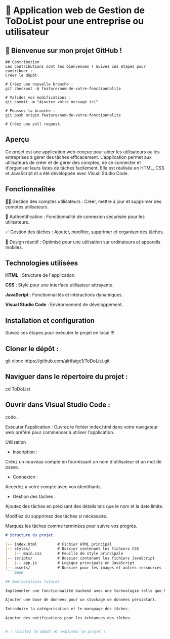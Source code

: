# 🌟  Application web de Gestion de ToDoList pour une entreprise ou utilisateur

## 🚀 Bienvenue sur mon projet GitHub !
```
## Contribution
Les contributions sont les bienvenues ! Suivez ces étapes pour contribuer :
Créer le dépôt.

# Créez une nouvelle branche :
git checkout -b feature/nom-de-votre-fonctionnalite

# Validez vos modifications :
git commit -m "Ajoutez votre message ici"

# Poussez la branche :
git push origin feature/nom-de-votre-fonctionnalite

# Créez une pull request.
```
## Aperçu
Ce projet est une application web conçue pour aider les utilisateurs ou les entreprises à gérer des tâches efficacement. L'application permet aux utilisateurs de créer et de gérer des comptes, de se connecter et d'organiser leurs listes de tâches facilement. Elle est réalisée en HTML, CSS et JavaScript et a été développée avec Visual Studio Code.

## Fonctionnalités

🧑‍💻 Gestion des comptes utilisateurs : Créer, mettre à jour et supprimer des comptes utilisateurs.

🔐 Authentification : Fonctionnalité de connexion sécurisée pour les utilisateurs.

✅ Gestion des tâches : Ajouter, modifier, supprimer et organiser des tâches.

📱 Design réactif : Optimisé pour une utilisation sur ordinateurs et appareils mobiles.

## Technologies utilisées

**HTML** : Structure de l'application.

**CSS** : Style pour une interface utilisateur attrayante.

**JavaScript** : Fonctionnalités et interactions dynamiques.

**Visual Studio Code** : Environnement de développement.

## Installation et configuration

Suivez ces étapes pour exécuter le projet en local !!!

## Cloner le dépôt :

git clone https://github.com/alrifaige1/ToDoList.git

## Naviguer dans le répertoire du projet :

cd ToDoList

## Ouvrir dans Visual Studio Code :

code .

Exécuter l'application :
Ouvrez le fichier index.html dans votre navigateur web préféré pour commencer à utiliser l'application.

Utilisation

- Inscription :

Créez un nouveau compte en fournissant un nom d'utilisateur et un mot de passe.

- Connexion :

Accédez à votre compte avec vos identifiants.

- Gestion des tâches :

Ajoutez des tâches en précisant des détails tels que le nom et la date limite.

Modifiez ou supprimez des tâches si nécessaire.

Marquez les tâches comme terminées pour suivre vos progrès.
```markdown
# Structure du projet

|-- index.html         # Fichier HTML principal
|-- styles/            # Dossier contenant les fichiers CSS
|   |-- main.css       # Feuille de style principale
|-- scripts/           # Dossier contenant les fichiers JavaScript
|   |-- app.js         # Logique principale en JavaScript
|-- assets/            # Dossier pour les images et autres ressources
 ```bash

## Améliorations futures

Implémenter une fonctionnalité backend avec une technologie telle que Node.js ou Python (Django/Flask).

Ajouter une base de données pour un stockage de données persistant.

Introduire la catégorisation et le marquage des tâches.

Ajouter des notifications pour les échéances des tâches.


# ✨ Visitez le dépôt et explorez le projet !

